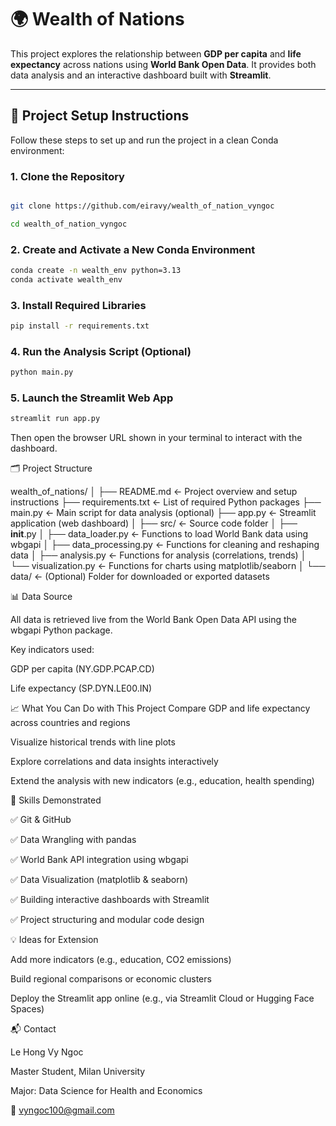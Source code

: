 # 🌍 Wealth of Nations

This project explores the relationship between **GDP per capita** and **life expectancy** across nations using **World Bank Open Data**. It provides both data analysis and an interactive dashboard built with **Streamlit**.

---

## 🔧 Project Setup Instructions

Follow these steps to set up and run the project in a clean Conda environment:

### 1. Clone the Repository

```bash

git clone https://github.com/eiravy/wealth_of_nation_vyngoc

cd wealth_of_nation_vyngoc

```

### 2. Create and Activate a New Conda Environment

```bash 
conda create -n wealth_env python=3.13
conda activate wealth_env
```


### 3. Install Required Libraries

```bash
pip install -r requirements.txt
```

### 4. Run the Analysis Script (Optional)

```bash
python main.py
```

### 5. Launch the Streamlit Web App

```bash
streamlit run app.py
```

Then open the browser URL shown in your terminal to interact with the dashboard.

🗂️ Project Structure

wealth_of_nations/
│
├── README.md              ← Project overview and setup instructions
├── requirements.txt       ← List of required Python packages
├── main.py                ← Main script for data analysis (optional)
├── app.py                 ← Streamlit application (web dashboard)
│
├── src/                   ← Source code folder
│   ├── __init__.py
│   ├── data_loader.py     ← Functions to load World Bank data using wbgapi
│   ├── data_processing.py ← Functions for cleaning and reshaping data
│   ├── analysis.py        ← Functions for analysis (correlations, trends)
│   └── visualization.py   ← Functions for charts using matplotlib/seaborn
│
└── data/                  ← (Optional) Folder for downloaded or exported datasets

📊 Data Source

All data is retrieved live from the World Bank Open Data API using the wbgapi Python package.

Key indicators used:

GDP per capita (NY.GDP.PCAP.CD)

Life expectancy (SP.DYN.LE00.IN)

📈 What You Can Do with This Project
Compare GDP and life expectancy across countries and regions

Visualize historical trends with line plots

Explore correlations and data insights interactively

Extend the analysis with new indicators (e.g., education, health spending)

🧪 Skills Demonstrated

✅ Git & GitHub

✅ Data Wrangling with pandas

✅ World Bank API integration using wbgapi

✅ Data Visualization (matplotlib & seaborn)

✅ Building interactive dashboards with Streamlit

✅ Project structuring and modular code design


💡 Ideas for Extension

Add more indicators (e.g., education, CO2 emissions)

Build regional comparisons or economic clusters

Deploy the Streamlit app online (e.g., via Streamlit Cloud or Hugging Face Spaces)

📬 Contact

Le Hong Vy Ngoc

Master Student, Milan University

Major: Data Science for Health and Economics

📧 vyngoc100@gmail.com

